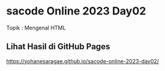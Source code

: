 # sacode Online 2023 Day02
Topik : Mengenal HTML

## Lihat Hasil di GitHub Pages

https://yohanesaragae.github.io/sacode-online-2023-day02/